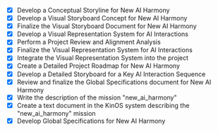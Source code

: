 - [x] Develop a Conceptual Storyline for New AI Harmony
- [x] Develop a Visual Storyboard Concept for New AI Harmony
- [x] Finalize the Visual Storyboard Document for New AI Harmony
- [x] Develop a Visual Representation System for AI Interactions
- [x] Perform a Project Review and Alignment Analysis
- [x] Finalize the Visual Representation System for AI Interactions
- [x] Integrate the Visual Representation System into the project
- [x] Create a Detailed Project Roadmap for New AI Harmony
- [x] Develop a Detailed Storyboard for a Key AI Interaction Sequence
- [x] Review and finalize the Global Specifications document for New AI Harmony
- [x] Write the description of the mission "new_ai_harmony"
- [x] Create a text document in the KinOS system describing the "new_ai_harmony" mission
- [x] Develop Global Specifications for New AI Harmony
